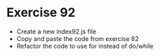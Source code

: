 # Exercise 92

- Create a new index92.js file
- Copy and paste the code from exercise 82
- Refactor the code to use for instead of do/while
